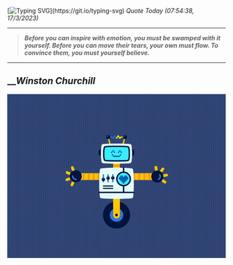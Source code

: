 [![Typing SVG](https://readme-typing-svg.herokuapp.com?font=Press+Start+2P&color=C2F784&size=35&width=900&height=100&lines=Hello+World%2C+I'm+Hung+!)](https://git.io/typing-svg) 
_Quote Today (07:54:38, 17/3/2023)_
___
>**_Before you can inspire with emotion, you must be swamped with it yourself. Before you can move their tears, your own must flow. To convince them, you must yourself believe._**
___

## __**_Winston Churchill_**

![RobotDance](src/assets/images/robot-dancing-dribble.gif?style=center)
